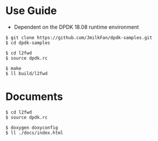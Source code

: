 # Use Guide

- Dependent on the DPDK 18.08 runtime environment

```
$ git clone https://github.com/JmilkFan/dpdk-samples.git
$ cd dpdk-samples

$ cd l2fwd
$ source dpdk.rc

$ make
$ ll build/l2fwd
```

# Documents
```
$ cd l2fwd
$ source dpdk.rc

$ doxygen doxyconfig
$ ll ./docs/index.html
```
